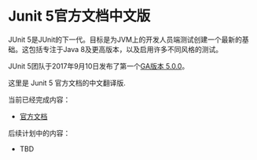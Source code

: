 # Junit 5官方文档中文版

JUnit 5是JUnit的下一代。目标是为JVM上的开发人员端测试创建一个最新的基础。这包括专注于Java 8及更高版本，以及启用许多不同风格的测试。

JUnit 5团队于2017年9月10日发布了第一个[GA版本 5.0.0][ga]。

这里是 Junit 5 官方文档的中文翻译版.

当前已经完成内容：

* [官方文档](guide/index.md)

后续计划中的内容：

- TBD


[ga]: http://junit.org/junit5/docs/current/user-guide/#release-notes-5.0.0